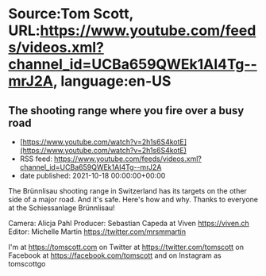 # Source:Tom Scott, URL:https://www.youtube.com/feeds/videos.xml?channel_id=UCBa659QWEk1AI4Tg--mrJ2A, language:en-US

## The shooting range where you fire over a busy road
 - [https://www.youtube.com/watch?v=2h1s6S4kotE](https://www.youtube.com/watch?v=2h1s6S4kotE)
 - RSS feed: https://www.youtube.com/feeds/videos.xml?channel_id=UCBa659QWEk1AI4Tg--mrJ2A
 - date published: 2021-10-18 00:00:00+00:00

The Brünnlisau shooting range in Switzerland has its targets on the other side of a major road. And it's safe. Here's how and why. Thanks to everyone at the Schiessanlage Brünnlisau!

Camera: Alicja Pahl
Producer: Sebastian Capeda at Viven https://viven.ch
Editor: Michelle Martin https://twitter.com/mrsmmartin

I'm at https://tomscott.com
on Twitter at https://twitter.com/tomscott
on Facebook at https://facebook.com/tomscott
and on Instagram as tomscottgo

